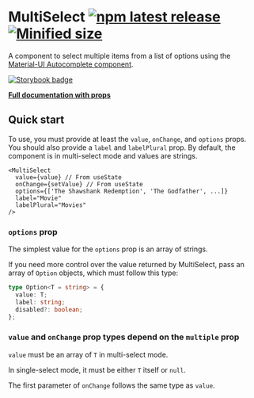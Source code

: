 # MultiSelect [![npm latest release](https://badgen.net/npm/v/@antlerengineering/multiselect)](https://www.npmjs.com/@antlerengineering/multiselect) [![Minified size](https://badgen.net/bundlephobia/min/@antlerengineering/multiselect)](https://bundlephobia.com/result?p=@antlerengineering/multiselect)

A component to select multiple items from a list of options using the
[Material-UI Autocomplete component](https://material-ui.com/components/autocomplete/).

[![Storybook badge](https://raw.githubusercontent.com/storybookjs/brand/master/badge/badge-storybook.svg)](https://antler-vc.github.io/multiselect)

[**Full documentation with props**](https://antler-vc.github.io/multiselect?path=/docs/multiselect--multiple)

## Quick start

To use, you must provide at least the `value`, `onChange`, and `options` props.
You should also provide a `label` and `labelPlural` prop. By default, the
component is in multi-select mode and values are strings.

```tsx
<MultiSelect
  value={value} // From useState
  onChange={setValue} // From useState
  options={['The Shawshank Redemption', 'The Godfather', ...]}
  label="Movie"
  labelPlural="Movies"
/>
```

### `options` prop

The simplest value for the `options` prop is an array of strings.

If you need more control over the value returned by MultiSelect, pass an array
of `Option` objects, which must follow this type:

```ts
type Option<T = string> = {
  value: T;
  label: string;
  disabled?: boolean;
};
```

### `value` and `onChange` prop types depend on the `multiple` prop

`value` must be an array of `T` in multi-select mode.

In single-select mode, it must be either `T` itself or `null`.

The first parameter of `onChange` follows the same type as `value`.
